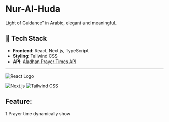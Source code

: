 # Nur-Al-Huda
Light of Guidance” in Arabic, elegant and meaningful..
## 📂 Tech Stack

- **Frontend**: React, Next.js, TypeScript  
- **Styling**: Tailwind CSS  
- **API**: [Aladhan Prayer Times API](https://aladhan.com/prayer-times-api)  

---
![React Logo](https://reactjs.org/logo-og.png)



![Next.js](https://img.shields.io/badge/-Next.js-black?style=flat-square&logo=nextdotjs)
![Tailwind CSS](https://img.shields.io/badge/Tailwind%20CSS-38B2AC?style=for-the-badge&logo=tailwind-css&logoColor=white)

Feature:
---------
1.Prayer time dynamically show 

